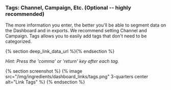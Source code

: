 
### Tags: Channel, Campaign, Etc. (Optional -- highly recommended)

The more information you enter, the better you'll be able to segment data on the Dashboard and in exports. We recommend setting Channel and Campaign. Tags allows you to easily add tags that don't need to be categorized.

{% section deep_link_data_url %}{% endsection %}

*Hint: Press the 'comma' or 'return' key after each tag.*

{% section screenshot %}
{% image src="/img/ingredients/dashboard_links/tags.png" 3-quarters center alt="Link Tags" %}
{% endsection %}
